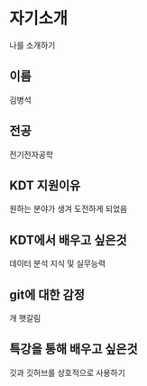 # 자기소개
나를 소개하기

## 이름
김병석
## 전공
전기전자공학
## KDT 지원이유
원하는 분야가 생겨 도전하게 되었음
## KDT에서 배우고 싶은것
데이터 분석 지식 및 실무능력
## git에 대한 감정
개 햇갈림
## 특강을 통해 배우고 싶은것
깃과 깃허브를 상호적으로 사용하기